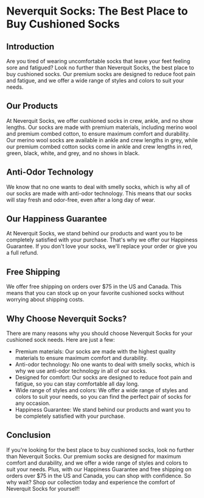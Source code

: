 # Neverquit Socks: The Best Place to Buy Cushioned Socks

## Introduction

Are you tired of wearing uncomfortable socks that leave your feet feeling sore and fatigued? Look no further than Neverquit Socks, the best place to buy cushioned socks. Our premium socks are designed to reduce foot pain and fatigue, and we offer a wide range of styles and colors to suit your needs.

## Our Products

At Neverquit Socks, we offer cushioned socks in crew, ankle, and no show lengths. Our socks are made with premium materials, including merino wool and premium combed cotton, to ensure maximum comfort and durability. Our merino wool socks are available in ankle and crew lengths in grey, while our premium combed cotton socks come in ankle and crew lengths in red, green, black, white, and grey, and no shows in black.

## Anti-Odor Technology

We know that no one wants to deal with smelly socks, which is why all of our socks are made with anti-odor technology. This means that our socks will stay fresh and odor-free, even after a long day of wear.

## Our Happiness Guarantee

At Neverquit Socks, we stand behind our products and want you to be completely satisfied with your purchase. That's why we offer our Happiness Guarantee. If you don't love your socks, we'll replace your order or give you a full refund.

## Free Shipping

We offer free shipping on orders over $75 in the US and Canada. This means that you can stock up on your favorite cushioned socks without worrying about shipping costs.

## Why Choose Neverquit Socks?

There are many reasons why you should choose Neverquit Socks for your cushioned sock needs. Here are just a few:

- Premium materials: Our socks are made with the highest quality materials to ensure maximum comfort and durability.
- Anti-odor technology: No one wants to deal with smelly socks, which is why we use anti-odor technology in all of our socks.
- Designed for comfort: Our socks are designed to reduce foot pain and fatigue, so you can stay comfortable all day long.
- Wide range of styles and colors: We offer a wide range of styles and colors to suit your needs, so you can find the perfect pair of socks for any occasion.
- Happiness Guarantee: We stand behind our products and want you to be completely satisfied with your purchase.

## Conclusion

If you're looking for the best place to buy cushioned socks, look no further than Neverquit Socks. Our premium socks are designed for maximum comfort and durability, and we offer a wide range of styles and colors to suit your needs. Plus, with our Happiness Guarantee and free shipping on orders over $75 in the US and Canada, you can shop with confidence. So why wait? Shop our collection today and experience the comfort of Neverquit Socks for yourself!